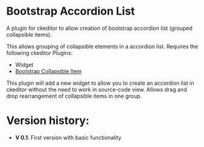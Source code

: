 # Bootstrap Accordion List
A plugin for ckeditor to allow creation of bootstrap accordion list (grouped collapsible items).

This allows grouping of collapsible elements in a accordion list.
Requires the following ckeditor Plugins:
 - Widget
 - [Bootstrap Collapsible Item](https://github.com/pkerspe/ckeditor-bootstrap-collapsibleItem)
 
This plugin will add a new widget to allow you to create an accordion list in ckeditor without the need to work in source-code view.
Allows drag and drop rearrangement of collapsible items in one group.

# Version history:  

- __V 0.1__: First version with basic functionality
